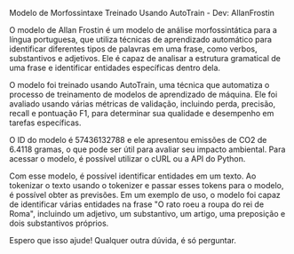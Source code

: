 Modelo de Morfossintaxe Treinado Usando AutoTrain - Dev: AllanFrostin

O modelo de Allan Frostin é um modelo de análise morfossintática para a língua portuguesa, que utiliza técnicas de aprendizado automático para identificar diferentes tipos de palavras em uma frase, como verbos, substantivos e adjetivos. Ele é capaz de analisar a estrutura gramatical de uma frase e identificar entidades específicas dentro dela.

O modelo foi treinado usando AutoTrain, uma técnica que automatiza o processo de treinamento de modelos de aprendizado de máquina. Ele foi avaliado usando várias métricas de validação, incluindo perda, precisão, recall e pontuação F1, para determinar sua qualidade e desempenho em tarefas específicas.

O ID do modelo é 57436132788 e ele apresentou emissões de CO2 de 6.4118 gramas, o que pode ser útil para avaliar seu impacto ambiental. Para acessar o modelo, é possível utilizar o cURL ou a API do Python.

Com esse modelo, é possível identificar entidades em um texto. Ao tokenizar o texto usando o tokenizer e passar esses tokens para o modelo, é possível obter as previsões. Em um exemplo de uso, o modelo foi capaz de identificar várias entidades na frase "O rato roeu a roupa do rei de Roma", incluindo um adjetivo, um substantivo, um artigo, uma preposição e dois substantivos próprios.

Espero que isso ajude! Qualquer outra dúvida, é só perguntar.

``` AllanFrostin
